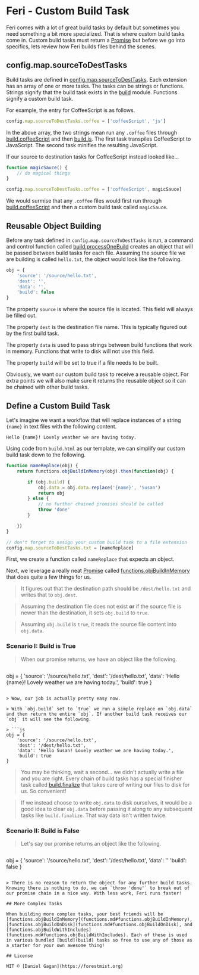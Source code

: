 # Feri - Custom Build Task

Feri comes with a lot of great build tasks by default but sometimes you need something a bit more specialized. That is where custom build tasks come in. Custom build tasks must return a [Promise](https://developer.mozilla.org/en-US/docs/Web/JavaScript/Reference/Global_Objects/Promise) but before we go into specifics, lets review how Feri builds files behind the scenes.

## config.map.sourceToDestTasks

Build tasks are defined in [config.map.sourceToDestTasks](config.md#config.map.sourceToDestTasks). Each extension has an array of one or more tasks. The tasks can be strings or functions. Strings signify that the build task exists in the [build](build.md) module. Functions signify a custom build task.

For example, the entry for CoffeeScript is as follows.

```js
config.map.sourceToDestTasks.coffee = ['coffeeScript', 'js']
```

In the above array, the two strings mean run any `.coffee` files through [build.coffeeScript](build.md#build.coffeeScript) and then [build.js](build.md#build.js). The first task transpiles CoffeeScript to JavaScript. The second task minifies the resulting JavaScript.

If our source to destination tasks for CoffeeScript instead looked like...

```js
function magicSauce() {
    // do magical things
}

config.map.sourceToDestTasks.coffee = ['coffeeScript', magicSauce]
```

We would surmise that any `.coffee` files would first run through [build.coffeeScript](build.md#build.coffeeScript) and then a custom build task called `magicSauce`.

## Reusable Object Building

Before any task defined in `config.map.sourceToDestTasks` is run, a command and control function called [build.processOneBuild](build.md#build.processOneBuild) creates an object that will be passed between build tasks for each file. Assuming the source file we are building is called `hello.txt`, the object would look like the following.

```js
obj = {
    'source': '/source/hello.txt',
    'dest': '',
    'data': '',
    'build': false
}
```

The property `source` is where the source file is located. This field will always be filled out.

The property `dest` is the destination file name. This is typically figured out by the first build task.

The property `data` is used to pass strings between build functions that work in memory. Functions that write to disk will not use this field.

The property `build` will be set to true if a file needs to be built.

Obviously, we want our custom build task to receive a reusable object. For extra points we will also make sure it returns the reusable object so it can be chained with other build tasks.

## Define a Custom Build Task

Let's imagine we want a workflow that will replace instances of a string `{name}` in text files with the following content.

```
Hello {name}! Lovely weather we are having today.
```

Using code from `build.html` as our template, we can simplify our custom build task down to the following.

```js
function nameReplace(obj) {
    return functions.objBuildInMemory(obj).then(function(obj) {

        if (obj.build) {
            obj.data = obj.data.replace('{name}', 'Susan')
            return obj
        } else {
            // no further chained promises should be called
            throw 'done'
        }

    })
}

// don't forget to assign your custom build task to a file extension
config.map.sourceToDestTasks.txt = [nameReplace]
```

First, we create a function called `nameReplace` that expects an object.

Next, we leverage a really neat [Promise](https://developer.mozilla.org/en-US/docs/Web/JavaScript/Reference/Global_Objects/Promise) called [functions.objBuildInMemory](functions.md#functions.objBuildInMemory) that does quite a few things for us.

> It figures out that the destination path should be `/dest/hello.txt` and writes that to `obj.dest`.

> Assuming the destination file does not exist **or** if the source file is newer than the destination, it sets `obj.build` to `true`.

> Assuming `obj.build` is `true`, it reads the source file content into `obj.data`.

### Scenario I: Build is True

> When our promise returns, we have an object like the following.

> ```js
obj = {
    'source': '/source/hello.txt',
    'dest': '/dest/hello.txt',
    'data': 'Hello {name}! Lovely weather we are having today.',
    'build': true
}
```

> Wow, our job is actually pretty easy now.

> With `obj.build` set to `true` we run a simple replace on `obj.data` and then return the entire `obj`. If another build task receives our `obj` it will see the following.

> ```js
obj = {
    'source': '/source/hello.txt',
    'dest': '/dest/hello.txt',
    'data': 'Hello Susan! Lovely weather we are having today.',
    'build': true
}
```

> You may be thinking, wait a second... we didn't actually write a file and you are right. Every chain of build tasks has a special finisher task called [build.finalize](build.md#build.finalize) that takes care of writing our files to disk for us. So convenient!

> If we instead choose to write `obj.data` to disk ourselves, it would be a good idea to clear `obj.data` before passing it along to any subsequent tasks like `build.finalize`. That way data isn't written twice.

### Scenario II: Build is False

> Let's say our promise returns an object like the following.

> ```js
obj = {
    'source': '/source/hello.txt',
    'dest': '/dest/hello.txt',
    'data': ''
    'build': false
}
```

> There is no reason to return the object for any further build tasks. Knowing there is nothing to do, we can `throw 'done'` to break out of our promise chain in a nice way. With less work, Feri runs faster!

## More Complex Tasks

When building more complex tasks, your best friends will be [functions.objBuildInMemory](functions.md#functions.objBuildInMemory), [functions.objBuildOnDisk](functions.md#functions.objBuildOnDisk), and [functions.objBuildWithIncludes](functions.md#functions.objBuildWithIncludes). Each of these is used in various bundled [build](build) tasks so free to use any of those as a starter for your own awesome thing!

## License

MIT © [Daniel Gagan](https://forestmist.org)